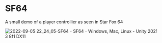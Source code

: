 # SF64

A small demo of a player controllier as seen in Star Fox 64


![2022-09-05 22_24_05-SF64 - SF64 - Windows, Mac, Linux - Unity 2021 3 8f1 _DX11_](https://user-images.githubusercontent.com/6310751/188509633-80d579ff-eb0f-41d8-b677-38358f3ecd61.png)

